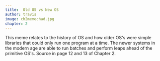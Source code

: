 ```yaml
---
title:  Old OS vs New OS
author: travis
image: ch2memechad.jpg
chapter: 2
---
```

This meme relates to the history of OS and how older OS's were simple libraries that could only run one program at a time. The newer systems in the modern age are able to run batches and perform leaps ahead of the primitive OS's. Source in page 12 and 13 of Chapter 2.
